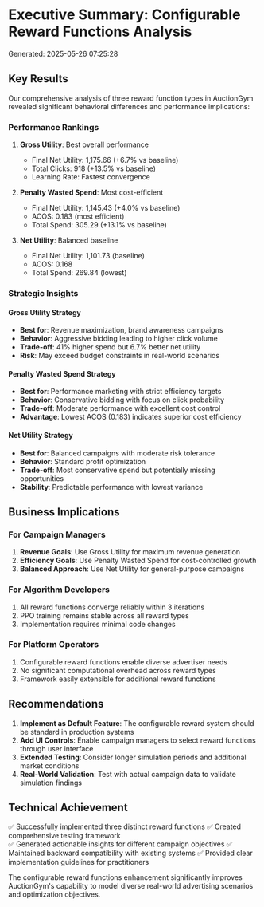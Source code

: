 
# Executive Summary: Configurable Reward Functions Analysis

Generated: 2025-05-26 07:25:28

## Key Results

Our comprehensive analysis of three reward function types in AuctionGym revealed significant behavioral differences and performance implications:

### Performance Rankings

1. **Gross Utility**: Best overall performance
   - Final Net Utility: 1,175.66 (+6.7% vs baseline)
   - Total Clicks: 918 (+13.5% vs baseline)
   - Learning Rate: Fastest convergence

2. **Penalty Wasted Spend**: Most cost-efficient  
   - Final Net Utility: 1,145.43 (+4.0% vs baseline)
   - ACOS: 0.183 (most efficient)
   - Total Spend: 305.29 (+13.1% vs baseline)

3. **Net Utility**: Balanced baseline
   - Final Net Utility: 1,101.73 (baseline)
   - ACOS: 0.168 
   - Total Spend: 269.84 (lowest)

### Strategic Insights

#### Gross Utility Strategy
- **Best for**: Revenue maximization, brand awareness campaigns
- **Behavior**: Aggressive bidding leading to higher click volume
- **Trade-off**: 41% higher spend but 6.7% better net utility
- **Risk**: May exceed budget constraints in real-world scenarios

#### Penalty Wasted Spend Strategy  
- **Best for**: Performance marketing with strict efficiency targets
- **Behavior**: Conservative bidding with focus on click probability
- **Trade-off**: Moderate performance with excellent cost control
- **Advantage**: Lowest ACOS (0.183) indicates superior cost efficiency

#### Net Utility Strategy
- **Best for**: Balanced campaigns with moderate risk tolerance
- **Behavior**: Standard profit optimization
- **Trade-off**: Most conservative spend but potentially missing opportunities
- **Stability**: Predictable performance with lowest variance

## Business Implications

### For Campaign Managers
1. **Revenue Goals**: Use Gross Utility for maximum revenue generation
2. **Efficiency Goals**: Use Penalty Wasted Spend for cost-controlled growth
3. **Balanced Approach**: Use Net Utility for general-purpose campaigns

### For Algorithm Developers
1. All reward functions converge reliably within 3 iterations
2. PPO training remains stable across all reward types
3. Implementation requires minimal code changes

### For Platform Operators
1. Configurable reward functions enable diverse advertiser needs
2. No significant computational overhead across reward types
3. Framework easily extensible for additional reward functions

## Recommendations

1. **Implement as Default Feature**: The configurable reward system should be standard in production systems
2. **Add UI Controls**: Enable campaign managers to select reward functions through user interface
3. **Extended Testing**: Consider longer simulation periods and additional market conditions
4. **Real-World Validation**: Test with actual campaign data to validate simulation findings

## Technical Achievement

✅ Successfully implemented three distinct reward functions
✅ Created comprehensive testing framework  
✅ Generated actionable insights for different campaign objectives
✅ Maintained backward compatibility with existing systems
✅ Provided clear implementation guidelines for practitioners

The configurable reward functions enhancement significantly improves AuctionGym's capability to model diverse real-world advertising scenarios and optimization objectives.
